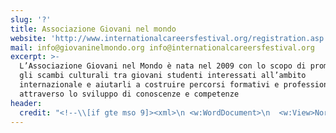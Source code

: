 ```yaml
---
slug: '?'
title: Associazione Giovani nel mondo
website: 'http://www.internationalcareersfestival.org/registration.asp'
mail: info@giovaninelmondo.org info@internationalcareersfestival.org
excerpt: >-
  L’Associazione Giovani nel Mondo è nata nel 2009 con lo scopo di promuovere
  gli scambi culturali tra giovani studenti interessati all’ambito
  internazionale e aiutarli a costruire percorsi formativi e professionali
  attraverso lo sviluppo di conoscenze e competenze
header:
  credit: "<!--\\[if gte mso 9]><xml>\n <w:WordDocument>\n  <w:View>Normal</w:View>\n  <w:Zoom>0</w:Zoom>\n  <w:TrackMoves/>\n  <w:TrackFormatting/>\n  <w:HyphenationZone>14</w:HyphenationZone>\n  <w:PunctuationKerning/>\n  <w:ValidateAgainstSchemas/>\n  <w:SaveIfXMLInvalid>false</w:SaveIfXMLInvalid>\n  <w:IgnoreMixedContent>false</w:IgnoreMixedContent>\n  <w:AlwaysShowPlaceholderText>false</w:AlwaysShowPlaceholderText>\n  <w:DoNotPromoteQF/>\n  <w:LidThemeOther>IT</w:LidThemeOther>\n  <w:LidThemeAsian>X-NONE</w:LidThemeAsian>\n  <w:LidThemeComplexScript>X-NONE</w:LidThemeComplexScript>\n  <w:Compatibility>\n   <w:BreakWrappedTables/>\n   <w:SnapToGridInCell/>\n   <w:WrapTextWithPunct/>\n   <w:UseAsianBreakRules/>\n   <w:DontGrowAutofit/>\n   <w:SplitPgBreakAndParaMark/>\n   <w:DontVertAlignCellWithSp/>\n   <w:DontBreakConstrainedForcedTables/>\n   <w:DontVertAlignInTxbx/>\n   <w:Word11KerningPairs/>\n   <w:CachedColBalance/>\n  </w:Compatibility>\n  <w:DoNotOptimizeForBrowser/>\n  <m:mathPr>\n   <m:mathFont m:val=\"Cambria Math\"/>\n   <m:brkBin m:val=\"before\"/>\n   <m:brkBinSub m:val=\"&#45;-\"/>\n   <m:smallFrac m:val=\"off\"/>\n   <m:dispDef/>\n   <m:lMargin m:val=\"0\"/>\n   <m:rMargin m:val=\"0\"/>\n   <m:defJc m:val=\"centerGroup\"/>\n   <m:wrapIndent m:val=\"1440\"/>\n   <m:intLim m:val=\"subSup\"/>\n   <m:naryLim m:val=\"undOvr\"/>\n  </m:mathPr></w:WordDocument>\n</xml><!\\[endif]-->\n\n<!--\\[if gte mso 9]><xml>\n <w:LatentStyles DefLockedState=\"false\" DefUnhideWhenUsed=\"true\"\n  DefSemiHidden=\"true\" DefQFormat=\"false\" DefPriority=\"99\"\n  LatentStyleCount=\"267\">\n  <w:LsdException Locked=\"false\" Priority=\"0\" SemiHidden=\"false\"\n   UnhideWhenUsed=\"false\" QFormat=\"true\" Name=\"Normal\"/>\n  <w:LsdException Locked=\"false\" Priority=\"9\" SemiHidden=\"false\"\n   UnhideWhenUsed=\"false\" QFormat=\"true\" Name=\"heading 1\"/>\n  <w:LsdException Locked=\"false\" Priority=\"9\" QFormat=\"true\" Name=\"heading 2\"/>\n  <w:LsdException Locked=\"false\" Priority=\"9\" QFormat=\"true\" Name=\"heading 3\"/>\n  <w:LsdException Locked=\"false\" Priority=\"9\" QFormat=\"true\" Name=\"heading 4\"/>\n  <w:LsdException Locked=\"false\" Priority=\"9\" QFormat=\"true\" Name=\"heading 5\"/>\n  <w:LsdException Locked=\"false\" Priority=\"9\" QFormat=\"true\" Name=\"heading 6\"/>\n  <w:LsdException Locked=\"false\" Priority=\"9\" QFormat=\"true\" Name=\"heading 7\"/>\n  <w:LsdException Locked=\"false\" Priority=\"9\" QFormat=\"true\" Name=\"heading 8\"/>\n  <w:LsdException Locked=\"false\" Priority=\"9\" QFormat=\"true\" Name=\"heading 9\"/>\n  <w:LsdException Locked=\"false\" Priority=\"39\" Name=\"toc 1\"/>\n  <w:LsdException Locked=\"false\" Priority=\"39\" Name=\"toc 2\"/>\n  <w:LsdException Locked=\"false\" Priority=\"39\" Name=\"toc 3\"/>\n  <w:LsdException Locked=\"false\" Priority=\"39\" Name=\"toc 4\"/>\n  <w:LsdException Locked=\"false\" Priority=\"39\" Name=\"toc 5\"/>\n  <w:LsdException Locked=\"false\" Priority=\"39\" Name=\"toc 6\"/>\n  <w:LsdException Locked=\"false\" Priority=\"39\" Name=\"toc 7\"/>\n  <w:LsdException Locked=\"false\" Priority=\"39\" Name=\"toc 8\"/>\n  <w:LsdException Locked=\"false\" Priority=\"39\" Name=\"toc 9\"/>\n  <w:LsdException Locked=\"false\" Priority=\"35\" QFormat=\"true\" Name=\"caption\"/>\n  <w:LsdException Locked=\"false\" Priority=\"10\" SemiHidden=\"false\"\n   UnhideWhenUsed=\"false\" QFormat=\"true\" Name=\"Title\"/>\n  <w:LsdException Locked=\"false\" Priority=\"1\" Name=\"Default Paragraph Font\"/>\n  <w:LsdException Locked=\"false\" Priority=\"11\" SemiHidden=\"false\"\n   UnhideWhenUsed=\"false\" QFormat=\"true\" Name=\"Subtitle\"/>\n  <w:LsdException Locked=\"false\" Priority=\"22\" SemiHidden=\"false\"\n   UnhideWhenUsed=\"false\" QFormat=\"true\" Name=\"Strong\"/>\n  <w:LsdException Locked=\"false\" Priority=\"20\" SemiHidden=\"false\"\n   UnhideWhenUsed=\"false\" QFormat=\"true\" Name=\"Emphasis\"/>\n  <w:LsdException Locked=\"false\" Priority=\"59\" SemiHidden=\"false\"\n   UnhideWhenUsed=\"false\" Name=\"Table Grid\"/>\n  <w:LsdException Locked=\"false\" UnhideWhenUsed=\"false\" Name=\"Placeholder Text\"/>\n  <w:LsdException Locked=\"false\" Priority=\"1\" SemiHidden=\"false\"\n   UnhideWhenUsed=\"false\" QFormat=\"true\" Name=\"No Spacing\"/>\n  <w:LsdException Locked=\"false\" Priority=\"60\" SemiHidden=\"false\"\n   UnhideWhenUsed=\"false\" Name=\"Light Shading\"/>\n  <w:LsdException Locked=\"false\" Priority=\"61\" SemiHidden=\"false\"\n   UnhideWhenUsed=\"false\" Name=\"Light List\"/>\n  <w:LsdException Locked=\"false\" Priority=\"62\" SemiHidden=\"false\"\n   UnhideWhenUsed=\"false\" Name=\"Light Grid\"/>\n  <w:LsdException Locked=\"false\" Priority=\"63\" SemiHidden=\"false\"\n   UnhideWhenUsed=\"false\" Name=\"Medium Shading 1\"/>\n  <w:LsdException Locked=\"false\" Priority=\"64\" SemiHidden=\"false\"\n   UnhideWhenUsed=\"false\" Name=\"Medium Shading 2\"/>\n  <w:LsdException Locked=\"false\" Priority=\"65\" SemiHidden=\"false\"\n   UnhideWhenUsed=\"false\" Name=\"Medium List 1\"/>\n  <w:LsdException Locked=\"false\" Priority=\"66\" SemiHidden=\"false\"\n   UnhideWhenUsed=\"false\" Name=\"Medium List 2\"/>\n  <w:LsdException Locked=\"false\" Priority=\"67\" SemiHidden=\"false\"\n   UnhideWhenUsed=\"false\" Name=\"Medium Grid 1\"/>\n  <w:LsdException Locked=\"false\" Priority=\"68\" SemiHidden=\"false\"\n   UnhideWhenUsed=\"false\" Name=\"Medium Grid 2\"/>\n  <w:LsdException Locked=\"false\" Priority=\"69\" SemiHidden=\"false\"\n   UnhideWhenUsed=\"false\" Name=\"Medium Grid 3\"/>\n  <w:LsdException Locked=\"false\" Priority=\"70\" SemiHidden=\"false\"\n   UnhideWhenUsed=\"false\" Name=\"Dark List\"/>\n  <w:LsdException Locked=\"false\" Priority=\"71\" SemiHidden=\"false\"\n   UnhideWhenUsed=\"false\" Name=\"Colorful Shading\"/>\n  <w:LsdException Locked=\"false\" Priority=\"72\" SemiHidden=\"false\"\n   UnhideWhenUsed=\"false\" Name=\"Colorful List\"/>\n  <w:LsdException Locked=\"false\" Priority=\"73\" SemiHidden=\"false\"\n   UnhideWhenUsed=\"false\" Name=\"Colorful Grid\"/>\n  <w:LsdException Locked=\"false\" Priority=\"60\" SemiHidden=\"false\"\n   UnhideWhenUsed=\"false\" Name=\"Light Shading Accent 1\"/>\n  <w:LsdException Locked=\"false\" Priority=\"61\" SemiHidden=\"false\"\n   UnhideWhenUsed=\"false\" Name=\"Light List Accent 1\"/>\n  <w:LsdException Locked=\"false\" Priority=\"62\" SemiHidden=\"false\"\n   UnhideWhenUsed=\"false\" Name=\"Light Grid Accent 1\"/>\n  <w:LsdException Locked=\"false\" Priority=\"63\" SemiHidden=\"false\"\n   UnhideWhenUsed=\"false\" Name=\"Medium Shading 1 Accent 1\"/>\n  <w:LsdException Locked=\"false\" Priority=\"64\" SemiHidden=\"false\"\n   UnhideWhenUsed=\"false\" Name=\"Medium Shading 2 Accent 1\"/>\n  <w:LsdException Locked=\"false\" Priority=\"65\" SemiHidden=\"false\"\n   UnhideWhenUsed=\"false\" Name=\"Medium List 1 Accent 1\"/>\n  <w:LsdException Locked=\"false\" UnhideWhenUsed=\"false\" Name=\"Revision\"/>\n  <w:LsdException Locked=\"false\" Priority=\"34\" SemiHidden=\"false\"\n   UnhideWhenUsed=\"false\" QFormat=\"true\" Name=\"List Paragraph\"/>\n  <w:LsdException Locked=\"false\" Priority=\"29\" SemiHidden=\"false\"\n   UnhideWhenUsed=\"false\" QFormat=\"true\" Name=\"Quote\"/>\n  <w:LsdException Locked=\"false\" Priority=\"30\" SemiHidden=\"false\"\n   UnhideWhenUsed=\"false\" QFormat=\"true\" Name=\"Intense Quote\"/>\n  <w:LsdException Locked=\"false\" Priority=\"66\" SemiHidden=\"false\"\n   UnhideWhenUsed=\"false\" Name=\"Medium List 2 Accent 1\"/>\n  <w:LsdException Locked=\"false\" Priority=\"67\" SemiHidden=\"false\"\n   UnhideWhenUsed=\"false\" Name=\"Medium Grid 1 Accent 1\"/>\n  <w:LsdException Locked=\"false\" Priority=\"68\" SemiHidden=\"false\"\n   UnhideWhenUsed=\"false\" Name=\"Medium Grid 2 Accent 1\"/>\n  <w:LsdException Locked=\"false\" Priority=\"69\" SemiHidden=\"false\"\n   UnhideWhenUsed=\"false\" Name=\"Medium Grid 3 Accent 1\"/>\n  <w:LsdException Locked=\"false\" Priority=\"70\" SemiHidden=\"false\"\n   UnhideWhenUsed=\"false\" Name=\"Dark List Accent 1\"/>\n  <w:LsdException Locked=\"false\" Priority=\"71\" SemiHidden=\"false\"\n   UnhideWhenUsed=\"false\" Name=\"Colorful Shading Accent 1\"/>\n  <w:LsdException Locked=\"false\" Priority=\"72\" SemiHidden=\"false\"\n   UnhideWhenUsed=\"false\" Name=\"Colorful List Accent 1\"/>\n  <w:LsdException Locked=\"false\" Priority=\"73\" SemiHidden=\"false\"\n   UnhideWhenUsed=\"false\" Name=\"Colorful Grid Accent 1\"/>\n  <w:LsdException Locked=\"false\" Priority=\"60\" SemiHidden=\"false\"\n   UnhideWhenUsed=\"false\" Name=\"Light Shading Accent 2\"/>\n  <w:LsdException Locked=\"false\" Priority=\"61\" SemiHidden=\"false\"\n   UnhideWhenUsed=\"false\" Name=\"Light List Accent 2\"/>\n  <w:LsdException Locked=\"false\" Priority=\"62\" SemiHidden=\"false\"\n   UnhideWhenUsed=\"false\" Name=\"Light Grid Accent 2\"/>\n  <w:LsdException Locked=\"false\" Priority=\"63\" SemiHidden=\"false\"\n   UnhideWhenUsed=\"false\" Name=\"Medium Shading 1 Accent 2\"/>\n  <w:LsdException Locked=\"false\" Priority=\"64\" SemiHidden=\"false\"\n   UnhideWhenUsed=\"false\" Name=\"Medium Shading 2 Accent 2\"/>\n  <w:LsdException Locked=\"false\" Priority=\"65\" SemiHidden=\"false\"\n   UnhideWhenUsed=\"false\" Name=\"Medium List 1 Accent 2\"/>\n  <w:LsdException Locked=\"false\" Priority=\"66\" SemiHidden=\"false\"\n   UnhideWhenUsed=\"false\" Name=\"Medium List 2 Accent 2\"/>\n  <w:LsdException Locked=\"false\" Priority=\"67\" SemiHidden=\"false\"\n   UnhideWhenUsed=\"false\" Name=\"Medium Grid 1 Accent 2\"/>\n  <w:LsdException Locked=\"false\" Priority=\"68\" SemiHidden=\"false\"\n   UnhideWhenUsed=\"false\" Name=\"Medium Grid 2 Accent 2\"/>\n  <w:LsdException Locked=\"false\" Priority=\"69\" SemiHidden=\"false\"\n   UnhideWhenUsed=\"false\" Name=\"Medium Grid 3 Accent 2\"/>\n  <w:LsdException Locked=\"false\" Priority=\"70\" SemiHidden=\"false\"\n   UnhideWhenUsed=\"false\" Name=\"Dark List Accent 2\"/>\n  <w:LsdException Locked=\"false\" Priority=\"71\" SemiHidden=\"false\"\n   UnhideWhenUsed=\"false\" Name=\"Colorful Shading Accent 2\"/>\n  <w:LsdException Locked=\"false\" Priority=\"72\" SemiHidden=\"false\"\n   UnhideWhenUsed=\"false\" Name=\"Colorful List Accent 2\"/>\n  <w:LsdException Locked=\"false\" Priority=\"73\" SemiHidden=\"false\"\n   UnhideWhenUsed=\"false\" Name=\"Colorful Grid Accent 2\"/>\n  <w:LsdException Locked=\"false\" Priority=\"60\" SemiHidden=\"false\"\n   UnhideWhenUsed=\"false\" Name=\"Light Shading Accent 3\"/>\n  <w:LsdException Locked=\"false\" Priority=\"61\" SemiHidden=\"false\"\n   UnhideWhenUsed=\"false\" Name=\"Light List Accent 3\"/>\n  <w:LsdException Locked=\"false\" Priority=\"62\" SemiHidden=\"false\"\n   UnhideWhenUsed=\"false\" Name=\"Light Grid Accent 3\"/>\n  <w:LsdException Locked=\"false\" Priority=\"63\" SemiHidden=\"false\"\n   UnhideWhenUsed=\"false\" Name=\"Medium Shading 1 Accent 3\"/>\n  <w:LsdException Locked=\"false\" Priority=\"64\" SemiHidden=\"false\"\n   UnhideWhenUsed=\"false\" Name=\"Medium Shading 2 Accent 3\"/>\n  <w:LsdException Locked=\"false\" Priority=\"65\" SemiHidden=\"false\"\n   UnhideWhenUsed=\"false\" Name=\"Medium List 1 Accent 3\"/>\n  <w:LsdException Locked=\"false\" Priority=\"66\" SemiHidden=\"false\"\n   UnhideWhenUsed=\"false\" Name=\"Medium List 2 Accent 3\"/>\n  <w:LsdException Locked=\"false\" Priority=\"67\" SemiHidden=\"false\"\n   UnhideWhenUsed=\"false\" Name=\"Medium Grid 1 Accent 3\"/>\n  <w:LsdException Locked=\"false\" Priority=\"68\" SemiHidden=\"false\"\n   UnhideWhenUsed=\"false\" Name=\"Medium Grid 2 Accent 3\"/>\n  <w:LsdException Locked=\"false\" Priority=\"69\" SemiHidden=\"false\"\n   UnhideWhenUsed=\"false\" Name=\"Medium Grid 3 Accent 3\"/>\n  <w:LsdException Locked=\"false\" Priority=\"70\" SemiHidden=\"false\"\n   UnhideWhenUsed=\"false\" Name=\"Dark List Accent 3\"/>\n  <w:LsdException Locked=\"false\" Priority=\"71\" SemiHidden=\"false\"\n   UnhideWhenUsed=\"false\" Name=\"Colorful Shading Accent 3\"/>\n  <w:LsdException Locked=\"false\" Priority=\"72\" SemiHidden=\"false\"\n   UnhideWhenUsed=\"false\" Name=\"Colorful List Accent 3\"/>\n  <w:LsdException Locked=\"false\" Priority=\"73\" SemiHidden=\"false\"\n   UnhideWhenUsed=\"false\" Name=\"Colorful Grid Accent 3\"/>\n  <w:LsdException Locked=\"false\" Priority=\"60\" SemiHidden=\"false\"\n   UnhideWhenUsed=\"false\" Name=\"Light Shading Accent 4\"/>\n  <w:LsdException Locked=\"false\" Priority=\"61\" SemiHidden=\"false\"\n   UnhideWhenUsed=\"false\" Name=\"Light List Accent 4\"/>\n  <w:LsdException Locked=\"false\" Priority=\"62\" SemiHidden=\"false\"\n   UnhideWhenUsed=\"false\" Name=\"Light Grid Accent 4\"/>\n  <w:LsdException Locked=\"false\" Priority=\"63\" SemiHidden=\"false\"\n   UnhideWhenUsed=\"false\" Name=\"Medium Shading 1 Accent 4\"/>\n  <w:LsdException Locked=\"false\" Priority=\"64\" SemiHidden=\"false\"\n   UnhideWhenUsed=\"false\" Name=\"Medium Shading 2 Accent 4\"/>\n  <w:LsdException Locked=\"false\" Priority=\"65\" SemiHidden=\"false\"\n   UnhideWhenUsed=\"false\" Name=\"Medium List 1 Accent 4\"/>\n  <w:LsdException Locked=\"false\" Priority=\"66\" SemiHidden=\"false\"\n   UnhideWhenUsed=\"false\" Name=\"Medium List 2 Accent 4\"/>\n  <w:LsdException Locked=\"false\" Priority=\"67\" SemiHidden=\"false\"\n   UnhideWhenUsed=\"false\" Name=\"Medium Grid 1 Accent 4\"/>\n  <w:LsdException Locked=\"false\" Priority=\"68\" SemiHidden=\"false\"\n   UnhideWhenUsed=\"false\" Name=\"Medium Grid 2 Accent 4\"/>\n  <w:LsdException Locked=\"false\" Priority=\"69\" SemiHidden=\"false\"\n   UnhideWhenUsed=\"false\" Name=\"Medium Grid 3 Accent 4\"/>\n  <w:LsdException Locked=\"false\" Priority=\"70\" SemiHidden=\"false\"\n   UnhideWhenUsed=\"false\" Name=\"Dark List Accent 4\"/>\n  <w:LsdException Locked=\"false\" Priority=\"71\" SemiHidden=\"false\"\n   UnhideWhenUsed=\"false\" Name=\"Colorful Shading Accent 4\"/>\n  <w:LsdException Locked=\"false\" Priority=\"72\" SemiHidden=\"false\"\n   UnhideWhenUsed=\"false\" Name=\"Colorful List Accent 4\"/>\n  <w:LsdException Locked=\"false\" Priority=\"73\" SemiHidden=\"false\"\n   UnhideWhenUsed=\"false\" Name=\"Colorful Grid Accent 4\"/>\n  <w:LsdException Locked=\"false\" Priority=\"60\" SemiHidden=\"false\"\n   UnhideWhenUsed=\"false\" Name=\"Light Shading Accent 5\"/>\n  <w:LsdException Locked=\"false\" Priority=\"61\" SemiHidden=\"false\"\n   UnhideWhenUsed=\"false\" Name=\"Light List Accent 5\"/>\n  <w:LsdException Locked=\"false\" Priority=\"62\" SemiHidden=\"false\"\n   UnhideWhenUsed=\"false\" Name=\"Light Grid Accent 5\"/>\n  <w:LsdException Locked=\"false\" Priority=\"63\" SemiHidden=\"false\"\n   UnhideWhenUsed=\"false\" Name=\"Medium Shading 1 Accent 5\"/>\n  <w:LsdException Locked=\"false\" Priority=\"64\" SemiHidden=\"false\"\n   UnhideWhenUsed=\"false\" Name=\"Medium Shading 2 Accent 5\"/>\n  <w:LsdException Locked=\"false\" Priority=\"65\" SemiHidden=\"false\"\n   UnhideWhenUsed=\"false\" Name=\"Medium List 1 Accent 5\"/>\n  <w:LsdException Locked=\"false\" Priority=\"66\" SemiHidden=\"false\"\n   UnhideWhenUsed=\"false\" Name=\"Medium List 2 Accent 5\"/>\n  <w:LsdException Locked=\"false\" Priority=\"67\" SemiHidden=\"false\"\n   UnhideWhenUsed=\"false\" Name=\"Medium Grid 1 Accent 5\"/>\n  <w:LsdException Locked=\"false\" Priority=\"68\" SemiHidden=\"false\"\n   UnhideWhenUsed=\"false\" Name=\"Medium Grid 2 Accent 5\"/>\n  <w:LsdException Locked=\"false\" Priority=\"69\" SemiHidden=\"false\"\n   UnhideWhenUsed=\"false\" Name=\"Medium Grid 3 Accent 5\"/>\n  <w:LsdException Locked=\"false\" Priority=\"70\" SemiHidden=\"false\"\n   UnhideWhenUsed=\"false\" Name=\"Dark List Accent 5\"/>\n  <w:LsdException Locked=\"false\" Priority=\"71\" SemiHidden=\"false\"\n   UnhideWhenUsed=\"false\" Name=\"Colorful Shading Accent 5\"/>\n  <w:LsdException Locked=\"false\" Priority=\"72\" SemiHidden=\"false\"\n   UnhideWhenUsed=\"false\" Name=\"Colorful List Accent 5\"/>\n  <w:LsdException Locked=\"false\" Priority=\"73\" SemiHidden=\"false\"\n   UnhideWhenUsed=\"false\" Name=\"Colorful Grid Accent 5\"/>\n  <w:LsdException Locked=\"false\" Priority=\"60\" SemiHidden=\"false\"\n   UnhideWhenUsed=\"false\" Name=\"Light Shading Accent 6\"/>\n  <w:LsdException Locked=\"false\" Priority=\"61\" SemiHidden=\"false\"\n   UnhideWhenUsed=\"false\" Name=\"Light List Accent 6\"/>\n  <w:LsdException Locked=\"false\" Priority=\"62\" SemiHidden=\"false\"\n   UnhideWhenUsed=\"false\" Name=\"Light Grid Accent 6\"/>\n  <w:LsdException Locked=\"false\" Priority=\"63\" SemiHidden=\"false\"\n   UnhideWhenUsed=\"false\" Name=\"Medium Shading 1 Accent 6\"/>\n  <w:LsdException Locked=\"false\" Priority=\"64\" SemiHidden=\"false\"\n   UnhideWhenUsed=\"false\" Name=\"Medium Shading 2 Accent 6\"/>\n  <w:LsdException Locked=\"false\" Priority=\"65\" SemiHidden=\"false\"\n   UnhideWhenUsed=\"false\" Name=\"Medium List 1 Accent 6\"/>\n  <w:LsdException Locked=\"false\" Priority=\"66\" SemiHidden=\"false\"\n   UnhideWhenUsed=\"false\" Name=\"Medium List 2 Accent 6\"/>\n  <w:LsdException Locked=\"false\" Priority=\"67\" SemiHidden=\"false\"\n   UnhideWhenUsed=\"false\" Name=\"Medium Grid 1 Accent 6\"/>\n  <w:LsdException Locked=\"false\" Priority=\"68\" SemiHidden=\"false\"\n   UnhideWhenUsed=\"false\" Name=\"Medium Grid 2 Accent 6\"/>\n  <w:LsdException Locked=\"false\" Priority=\"69\" SemiHidden=\"false\"\n   UnhideWhenUsed=\"false\" Name=\"Medium Grid 3 Accent 6\"/>\n  <w:LsdException Locked=\"false\" Priority=\"70\" SemiHidden=\"false\"\n   UnhideWhenUsed=\"false\" Name=\"Dark List Accent 6\"/>\n  <w:LsdException Locked=\"false\" Priority=\"71\" SemiHidden=\"false\"\n   UnhideWhenUsed=\"false\" Name=\"Colorful Shading Accent 6\"/>\n  <w:LsdException Locked=\"false\" Priority=\"72\" SemiHidden=\"false\"\n   UnhideWhenUsed=\"false\" Name=\"Colorful List Accent 6\"/>\n  <w:LsdException Locked=\"false\" Priority=\"73\" SemiHidden=\"false\"\n   UnhideWhenUsed=\"false\" Name=\"Colorful Grid Accent 6\"/>\n  <w:LsdException Locked=\"false\" Priority=\"19\" SemiHidden=\"false\"\n   UnhideWhenUsed=\"false\" QFormat=\"true\" Name=\"Subtle Emphasis\"/>\n  <w:LsdException Locked=\"false\" Priority=\"21\" SemiHidden=\"false\"\n   UnhideWhenUsed=\"false\" QFormat=\"true\" Name=\"Intense Emphasis\"/>\n  <w:LsdException Locked=\"false\" Priority=\"31\" SemiHidden=\"false\"\n   UnhideWhenUsed=\"false\" QFormat=\"true\" Name=\"Subtle Reference\"/>\n  <w:LsdException Locked=\"false\" Priority=\"32\" SemiHidden=\"false\"\n   UnhideWhenUsed=\"false\" QFormat=\"true\" Name=\"Intense Reference\"/>\n  <w:LsdException Locked=\"false\" Priority=\"33\" SemiHidden=\"false\"\n   UnhideWhenUsed=\"false\" QFormat=\"true\" Name=\"Book Title\"/>\n  <w:LsdException Locked=\"false\" Priority=\"37\" Name=\"Bibliography\"/>\n  <w:LsdException Locked=\"false\" Priority=\"39\" QFormat=\"true\" Name=\"TOC Heading\"/>\n </w:LatentStyles>\n</xml><!\\[endif]-->\n\n<!--\\[if gte mso 10]>\n<style>\n /* Style Definitions */\n table.MsoNormalTable\n\t{mso-style-name:\"Tabella normale\";\n\tmso-tstyle-rowband-size:0;\n\tmso-tstyle-colband-size:0;\n\tmso-style-noshow:yes;\n\tmso-style-priority:99;\n\tmso-style-qformat:yes;\n\tmso-style-parent:\"\";\n\tmso-padding-alt:0cm 5.4pt 0cm 5.4pt;\n\tmso-para-margin:0cm;\n\tmso-para-margin-bottom:.0001pt;\n\tline-height:115%;\n\tmso-pagination:widow-orphan;\n\tfont-size:11.0pt;\n\tfont-family:\"Calibri\",\"sans-serif\";\n\tmso-ascii-font-family:Calibri;\n\tmso-ascii-theme-font:minor-latin;\n\tmso-fareast-font-family:\"Times New Roman\";\n\tmso-fareast-theme-font:minor-fareast;\n\tmso-hansi-font-family:Calibri;\n\tmso-hansi-theme-font:minor-latin;\n\tmso-bidi-font-family:\"Times New Roman\";\n\tmso-bidi-theme-font:minor-bidi;}\n</style>\n<!\\[endif]-->\n\n<!--StartFragment-->\n\nl’Associazione[Giovani nel Mondo](http://www.giovaninelmondo.org/it/)è nata nel 2009 con lo scopo di promuovere gli scambi culturali tra giovani studenti interessati all’ambito internazionale e aiutarli a costruire percorsi formativi e professionali attraverso lo sviluppo di conoscenze e competenze.\n\nIl primo progetto lanciato, il ROME MODEL UNITED NATIONS 2010, oltra ad essere la prima simulazione dei processi decisionali delle NAzioni Unite, ha visto la partecipazione di centinaia di studenti provenienti dall’Italia e dall’estero. La seconda edizione ha visto un crescente successo tra giovani provenienti da diverse parti del mondo che oltre a partecipare si sono fatti ambasciatori della visione dell’Associazione nei loro paesi, promuovendone progetti ed iniziative.\n\nOltre alla realizzazione del RomeMUN, Giovani nel Mondo ha realizzato eventi formativi e informativi in collaborazione con atenei, centri di ricerca, associazioni volti a promuove la conoscenza delle opportunità di studio e lavoro in Italia e all’estero in ambito internazionale.\n\nSulla spinta di una sempre maggiore domanda di informazioni da parte dei giovani, nel 2012 è nato il sito[www.carriereinternazionali.com](http://www.carriereinternazionali.com), dedicato alla proposta di opportunità formative e lavorative in ambiti affini alle relazioni internazionali sia in ambito istituzionale, profit e nonprofit. Il sito inoltre, presenta opportunità di borse di studio e di formazione. Dal 2016 il sito è presente anche nella versione in lingua inglese.\n\nil sito[www.carriereinternazionali.com](http://www.carriereinternazionali.com)è diventato in questi anni un punto di riferimento per tutti coloro, giovani e meno giovani, che aspirano a lavorare in settori che abbiano prospettive internazionali. È possibile navigare tra le diverse sezione cercando opportunità che meglio rispondono al proprio profilo e ai propri interessi. Quattro le aree di interesse: Organizzazioni Internazionali, Europa, Formazione per le Carriere Internazionali, Cooperazione e volontariato e Altre Opportunità.\n\n\n\nIl successo sempre maggiore del RomeMUN, dovuto oltre che alla tenacia dello staff e alla dedizione dei nostri soci e promoter in giro per mondo è dovuto anche all’innovazione apportata alle simulazioni tradizionali, come aspetti legati alla comunicazione e al mondo giornalistico.\n\nQuesto ha permesso a GnM di lanciare nel 2015 il primo Festival delle Carriere Internazionali che oltre al RomeMUN ha visto la realizzazione della Fiera delle Carriere Internazionali, un evento cui hanno preso parte centinaio di enti di formazione, istituzionali e non per presentarsi ai giovani e presentare concrete opportunità lavorative.\n\nNel 2016 il Festival delle Carriere Internazionali si è arricchito di tre nuovi progetti, il Rome Press Game, il Rome Business Game e il Corso di Orientamente alle Carriere Internazionali.\n\nIl prossimo Festival si terrà a Roma presso l’Università degliStudi Internazionali di Roma dal 24 al 27 Marzo 2018.\n\nL’evento si rivolge a giovani che vorrebbero intraprendere una carriera internazionale come diplomatici, esperti di comunicazione e giornalisti, o responsabili di diversi settori aziendali in società internazionali.\n\nQuattro i progetti previsti:\n\n[ROME MODEL UNITED NATIONS](http://www.internationalcareersfestival.org/static/6/romemun/presentation)- Simulazione delle Nazioni Unite, indicata per studenti di relazioni internazionali, scienze politiche e giurisprudenza. Tante le destinazioni in palio messe a disposizione per i migliori partecipanti del RomeMUN grazie alle sue innumerevoli[partnership](http://www.internationalcareersfestival.org/partner/1/about-us/partners/59)con altre conferenze di simulazione nel mondo.\n\n\n\n[ROME BUSINESS GAME](http://www.internationalcareersfestival.org/static/5/rome-business-game/presentation)- Simulazione di case studies aziendali, indicata per studenti di economia, ingegneria, marketing e informatica. Al miglior team partecipante la possibilità di stage e inserimento in aziende di prestigio internazionale.\n\n\n\n[ROME PRESS GAME](http://www.internationalcareersfestival.org/static/4/rome-press-game/presentation)- Simulazione di attività giornalistiche, web, radio e televisione, indicata per studenti di comunicazione, interpretariato e traduzione, lettere e filosofia. Un’occasione unica per vivere 4 giorni a contatto con veri giornalisti professionisti e tecnici del settore e vedere il “dietro le quinte” di un prodotto editoriale.\n\n\n\n[CORSO DI ORIENTAMENTO ALLE CARRIERE INTERNAZIONALI](http://www.internationalcareersfestival.org/static/7/corso-di-orientamento/presentation)- Corso pratico di orientamento alle carriere internazionali, indicato per studenti di tutte le discipline. Consente ai partecipanti di costruire un’importante rete di contatti con istituzioni e ONG internazionali e dunque di accedere a tante opportunità pratiche.\n\n\n\n\n\nIl Festival prevede inoltre una sezione espositiva che è la[Fiera delle Carriere Internazionali](http://www.internationalcareersfestival.org/static/8/fiera/presentation), una grandissima area aperta sia ai partecipanti dei 4 progetti che al pubblico. La Fiera sarà suddivisa in un'area formazione e in un'area lavoro e consentirà a migliaia di giovani un incontro diretto con esperti del settore sia se alla ricerca di una formazione adeguata che se invece orientati ad uno stage e tirocinio in azienda, istituzioni internazionali e ONG. Durante la Fiera oltre a poter lasciare il proprio CV ed entrare in contatto con esperti di risorse umane, si terranno anche colloqui e simulazioni di colloquio con tantissimi enti per posizioni disparate e gli interessati potranno farsi revisionare il CV o accedere a simulazioni di concorso.\n\nNon perdere questa occasione unica di incontro e networking tra i giovani e il mondo del lavoro.\n\nClicca qui per iscriverti subito:[APPLY](http://www.internationalcareersfestival.org/registration.asp)\n\n<!--EndFragment-->\n\nn0 \\lsdunhideu��V�*�<"
---
```


